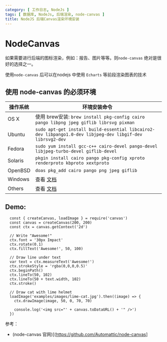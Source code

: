 ```yaml
---
category: [ 工作日志, NodeJs ]
tags: [ 数据库, NodeJs, 后端渲染, node-canvas ]
title: NodeJS 后端Canvas渲染环境安装
---
```


# NodeCanvas

如果需要进行后端的图标渲染，例如：报告、图片等等。则`node-canvas` 绝对是很好的选择之一。

使用`node-canvas` 后可以在nodejs 中使用 `Echarts` 等前段渲染图表的技术


## 使用 node-canvas 的必须环境

| 操作系统    | 环境安装命令	                                                                                                  |
|---------|----------------------------------------------------------------------------------------------------------|
| OS X	   | 使用 brew安装: `brew install pkg-config cairo pango libpng jpeg giflib librsvg pixman`                       |
| Ubuntu  | `sudo apt-get install build-essential libcairo2-dev libpango1.0-dev libjpeg-dev libgif-dev librsvg2-dev` |
| Fedora	 | `sudo yum install gcc-c++ cairo-devel pango-devel libjpeg-turbo-devel giflib-devel`                      |
| Solaris | `pkgin install cairo pango pkg-config xproto renderproto kbproto xextproto`                              |
| OpenBSD | `doas pkg_add cairo pango png jpeg giflib`                                                               |
| Windows | 查看 [文档](https://github.com/Automattic/node-canvas/wiki/Installation:-Windows)                            |
| Others	 | 查看 [文档](https://github.com/Automattic/node-canvas/wiki)                                                  |

## Demo:

```nodejs
  const { createCanvas, loadImage } = require('canvas')
  const canvas = createCanvas(200, 200)
  const ctx = canvas.getContext('2d')
  
  // Write "Awesome!"
  ctx.font = '30px Impact'
  ctx.rotate(0.1)
  ctx.fillText('Awesome!', 50, 100)
  
  // Draw line under text
  var text = ctx.measureText('Awesome!')
  ctx.strokeStyle = 'rgba(0,0,0,0.5)'
  ctx.beginPath()
  ctx.lineTo(50, 102)
  ctx.lineTo(50 + text.width, 102)
  ctx.stroke()
  
  // Draw cat with lime helmet
  loadImage('examples/images/lime-cat.jpg').then((image) => {
    ctx.drawImage(image, 50, 0, 70, 70)
  
    console.log('<img src="' + canvas.toDataURL() + '" />')
  })
```

参考：

- (node-canvas 官网)[(https://github.com/Automattic/node-canvas]
